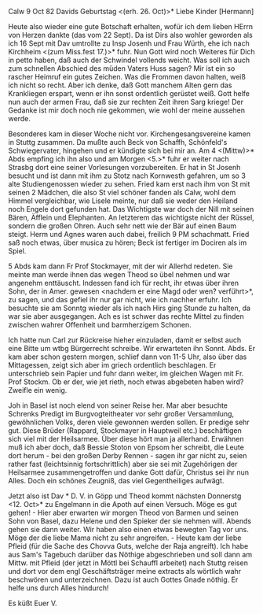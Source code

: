  Calw 9 Oct 82
 Davids Geburtstag
 <(erh. 26. Oct)>*
Liebe Kinder [Hermann]

Heute also wieder eine gute Botschaft erhalten, wofür ich dem lieben HErrn von Herzen dankte (das vom 22 Sept). Da ist Dirs also wohler geworden als ich 16 Sept mit Dav umtrollte zu Insp Josenh und Frau Würth, ehe ich nach Kirchheim <(zum Miss.fest 17.)>* fuhr. Nun Gott wird noch Weiteres für Dich in petto haben, daß auch der Schwindel vollends weicht. Was soll ich auch zum schnellen Abschied des müden Vaters Huss sagen? Mir ist ein so rascher Heimruf ein gutes Zeichen. Was die Frommen davon halten, weiß ich nicht so recht. Aber ich denke, daß Gott manchem Alten gern das Krankliegen erspart, wenn er ihn sonst ordentlich gerüstet weiß. Gott helfe nun auch der armen Frau, daß sie zur rechten Zeit ihren Sarg kriege! Der Gedanke ist mir doch noch nie gekommen, wie wohl der meine aussehen werde.

Besonderes kam in dieser Woche nicht vor. Kirchengesangsvereine kamen in Stuttg zusammen. Da mußte auch Beck von Schaffh, Schönfeld's Schwiegervater, hingehen und er kündigte sich bei mir an. Am 4 <(Mittw)>* Abds empfing ich ihn also und am Morgen <5.>* fuhr er weiter nach Strasbg dort eine seiner Vorlesungen vorzubereiten. Er hat in St Josenh besucht und ist dann mit ihm zu Stotz nach Kornwesth gefahren, um so 3 alte Studiengenossen wieder zu sehen. Fried kam erst nach ihm von St mit seinen 2 Mädchen, die also St viel schöner fanden als Calw, wohl dem Himmel vergleichbar, wie Lisele meinte, nur daß sie weder den Heiland noch Engele dort gefunden hat. Das Wichtigste war doch der Nill mit seinen Bären, Äfflein und Elephanten. An letzterem das wichtigste nicht der Rüssel, sondern die großen Ohren. Auch sehr nett wie der Bär auf einen Baum steigt. Herm und Agnes waren auch dabei, freilich 9 PM schachmatt. Fried saß noch etwas, über musica zu hören; Beck ist fertiger im Dociren als im Spiel.

5 Abds kam dann Fr Prof Stockmayer, mit der wir Allerhd redeten. Sie meinte man werde ihnen das wegen Theod so übel nehmen und war angenehm enttäuscht. Indessen fand ich für recht, ihr etwas über ihren Sohn, der in Amer. gewesen <nachdem er eine Magd oder wen? verführt>*, zu sagen, und das gefiel ihr nur gar nicht, wie ich nachher erfuhr. Ich besuchte sie am Sonntg wieder als ich nach Hirs ging Stunde zu halten, da war sie aber ausgegangen. Ach es ist schwer das rechte Mittel zu finden zwischen wahrer Offenheit und barmherzigem Schonen.

Ich hatte nun Carl zur Rückreise hieher einzuladen, damit er selbst auch eine Bitte um wtbg Bürgerrecht schreibe. Wir erwarteten ihn Sonnt. Abds. Er kam aber schon gestern morgen, schlief dann von 11-5 Uhr, also über das Mittagessen, zeigt sich aber im griech ordentlich beschlagen. Er unterschrieb sein Papier und fuhr dann weiter, im gleichen Wagen mit Fr. Prof Stockm. Ob er der, wie jet rieth, noch etwas abgebeten haben wird? Zweifle ein wenig.

Joh in Basel ist noch elend von seiner Reise her. Mar aber besuchte Schrenks Predigt im Burgvogteitheater vor sehr großer Versammlung, gewöhnlichen Volks, deren viele gewonnen werden sollen. Er predige sehr gut. Diese Brüder (Rappard, Stockmayer in Hauptweil etc.) beschäftigen sich viel mit der Heilsarmee. Über diese hört man ja allerhand. Erwähnen muß ich aber doch, daß Bessie Stoton von Epsom her schreibt, die Leute dort herum - bei den großen Derby Rennen - sagen ihr gar nicht zu, seien rather fast (leichtsinnig fortschrittlich) aber sie sei mit Zugehörigen der Heilsarmee zusammengetroffen und danke Gott dafür, Christus sei ihr nun Alles. Doch ein schönes Zeugniß, das viel Gegentheiliges aufwägt.

Jetzt also ist Dav <Carl>* D. V. in Göpp und Theod kommt nächsten Donnerstg <12. Oct>* zu Engelmann in die Apoth auf einen Versuch. Möge es gut gehen! - Hier aber erwarten wir morgen Theod von Barmen und seinen Sohn von Basel, dazu Helene und den Spieker der sie nehmen will. Abends gehen sie dann weiter. Wir haben also einen etwas bewegten Tag vor uns. Möge der die liebe Mama nicht zu sehr angreifen. - Heute kam der liebe Pfleid (für die Sache des Chovva Guts, welche der Raja angreift). Ich habe aus Sam's Tagebuch darüber das Nöthige abgeschrieben und soll dann am Mittw. mit Pfleid (der jetzt in Möttl bei Schauffl arbeitet) nach Stuttg reisen und dort vor dem engl Geschäftsträger meine extracts als wörtlich wahr beschwören und unterzeichnen. Dazu ist auch Gottes Gnade nöthig. Er helfe uns durch Alles hindurch!

 Es küßt Euer V.
